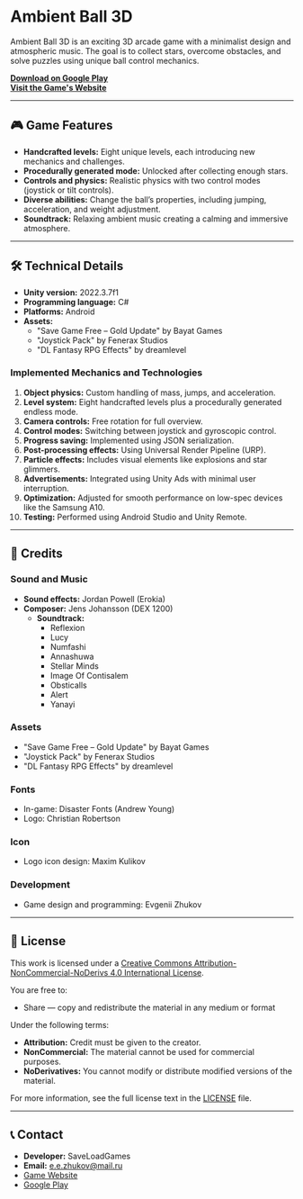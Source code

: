 # **Ambient Ball 3D**

Ambient Ball 3D is an exciting 3D arcade game with a minimalist design and atmospheric music. The goal is to collect stars, overcome obstacles, and solve puzzles using unique ball control mechanics.

[**Download on Google Play**](https://play.google.com/store/apps/details?id=com.SaveLoadGames.AmbientBall3D&hl=en)  
[**Visit the Game's Website**](https://saveloadgames.wordpress.com/)

---

## 🎮 Game Features
- **Handcrafted levels:** Eight unique levels, each introducing new mechanics and challenges.  
- **Procedurally generated mode:** Unlocked after collecting enough stars.  
- **Controls and physics:** Realistic physics with two control modes (joystick or tilt controls).  
- **Diverse abilities:** Change the ball’s properties, including jumping, acceleration, and weight adjustment.  
- **Soundtrack:** Relaxing ambient music creating a calming and immersive atmosphere.  

---

## 🛠 Technical Details
- **Unity version:** 2022.3.7f1  
- **Programming language:** C#  
- **Platforms:** Android  
- **Assets:**  
  - "Save Game Free – Gold Update" by Bayat Games  
  - "Joystick Pack" by Fenerax Studios  
  - "DL Fantasy RPG Effects" by dreamlevel  

### **Implemented Mechanics and Technologies**
1. **Object physics:** Custom handling of mass, jumps, and acceleration.  
2. **Level system:** Eight handcrafted levels plus a procedurally generated endless mode.  
3. **Camera controls:** Free rotation for full overview.  
4. **Control modes:** Switching between joystick and gyroscopic control.  
5. **Progress saving:** Implemented using JSON serialization.  
6. **Post-processing effects:** Using Universal Render Pipeline (URP).  
7. **Particle effects:** Includes visual elements like explosions and star glimmers.  
8. **Advertisements:** Integrated using Unity Ads with minimal user interruption.  
9. **Optimization:** Adjusted for smooth performance on low-spec devices like the Samsung A10.  
10. **Testing:** Performed using Android Studio and Unity Remote.

---

## 📜 Credits
### **Sound and Music**
- **Sound effects:** Jordan Powell (Erokia)  
- **Composer:** Jens Johansson (DEX 1200)  
  - **Soundtrack:**  
    - Reflexion  
    - Lucy  
    - Numfashi  
    - Annashuwa  
    - Stellar Minds  
    - Image Of Contisalem  
    - Obsticalls  
    - Alert  
    - Yanayi  

### **Assets**
- "Save Game Free – Gold Update" by Bayat Games  
- "Joystick Pack" by Fenerax Studios  
- "DL Fantasy RPG Effects" by dreamlevel  

### **Fonts**
- In-game: Disaster Fonts (Andrew Young)  
- Logo: Christian Robertson  

### **Icon**
- Logo icon design: Maxim Kulikov  

### **Development**
- Game design and programming: Evgenii Zhukov  

---

## 📜 License
This work is licensed under a [Creative Commons Attribution-NonCommercial-NoDerivs 4.0 International License](https://creativecommons.org/licenses/by-nc-nd/4.0/).

You are free to:
- Share — copy and redistribute the material in any medium or format

Under the following terms:
- **Attribution:** Credit must be given to the creator.
- **NonCommercial:** The material cannot be used for commercial purposes.
- **NoDerivatives:** You cannot modify or distribute modified versions of the material.

For more information, see the full license text in the [LICENSE](./LICENSE) file.

---

## 📞 Contact
- **Developer:** SaveLoadGames
- **Email:** [e.e.zhukov@mail.ru](mailto:e.e.zhukov@mail.ru)
- [Game Website](https://saveloadgames.wordpress.com/)  
- [Google Play](https://play.google.com/store/apps/details?id=com.SaveLoadGames.AmbientBall3D&hl=en)
